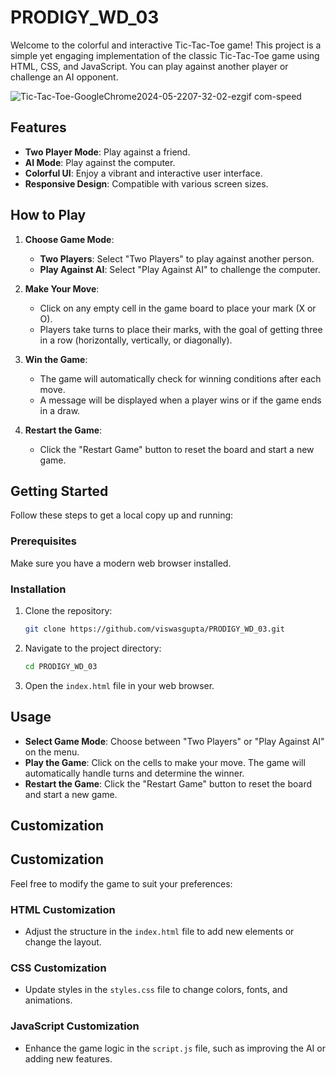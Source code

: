 # PRODIGY_WD_03

Welcome to the colorful and interactive Tic-Tac-Toe game! This project is a simple yet engaging implementation of the classic Tic-Tac-Toe game using HTML, CSS, and JavaScript. You can play against another player or challenge an AI opponent.

![Tic-Tac-Toe-GoogleChrome2024-05-2207-32-02-ezgif com-speed](https://github.com/viswasgupta/PRODIGY_WD_03/assets/118326079/81f1c50d-84b2-4bd2-bbec-ba599e3b1c0a)


## Features

- **Two Player Mode**: Play against a friend.
- **AI Mode**: Play against the computer.
- **Colorful UI**: Enjoy a vibrant and interactive user interface.
- **Responsive Design**: Compatible with various screen sizes.

## How to Play

1. **Choose Game Mode**: 
   - **Two Players**: Select "Two Players" to play against another person.
   - **Play Against AI**: Select "Play Against AI" to challenge the computer.

2. **Make Your Move**:
   - Click on any empty cell in the game board to place your mark (X or O).
   - Players take turns to place their marks, with the goal of getting three in a row (horizontally, vertically, or diagonally).

3. **Win the Game**:
   - The game will automatically check for winning conditions after each move.
   - A message will be displayed when a player wins or if the game ends in a draw.

4. **Restart the Game**:
   - Click the "Restart Game" button to reset the board and start a new game.


## Getting Started

Follow these steps to get a local copy up and running:

### Prerequisites

Make sure you have a modern web browser installed.

### Installation

1. Clone the repository:
    ```sh
    git clone https://github.com/viswasgupta/PRODIGY_WD_03.git
    ```
2. Navigate to the project directory:
    ```sh
    cd PRODIGY_WD_03
    ```
3. Open the `index.html` file in your web browser.

## Usage

- **Select Game Mode**: Choose between "Two Players" or "Play Against AI" on the menu.
- **Play the Game**: Click on the cells to make your move. The game will automatically handle turns and determine the winner.
- **Restart the Game**: Click the "Restart Game" button to reset the board and start a new game.

## Customization

## Customization

Feel free to modify the game to suit your preferences:

### HTML Customization
- Adjust the structure in the `index.html` file to add new elements or change the layout.

### CSS Customization
- Update styles in the `styles.css` file to change colors, fonts, and animations.

### JavaScript Customization
- Enhance the game logic in the `script.js` file, such as improving the AI or adding new features.

